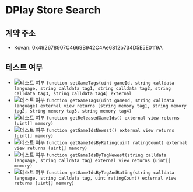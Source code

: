 # DPlay Store Search

## 계약 주소
- Kovan: 0x492678907C4669B942C4Ae6812b734D5E5E01f9A

## 테스트 여부
- ![테스트 여부](https://img.shields.io/badge/테스트%20여부-yes-brightgreen.svg) `function setGameTags(uint gameId, string calldata language, string calldata tag1, string calldata tag2, string calldata tag3, string calldata tag4) external`
- ![테스트 여부](https://img.shields.io/badge/테스트%20여부-yes-brightgreen.svg) `function getGameTags(uint gameId, string calldata language) external view returns (string memory tag1, string memory tag2, string memory tag3, string memory tag4)`
- ![테스트 여부](https://img.shields.io/badge/테스트%20여부-no-red.svg) `function getReleasedGameIds() external view returns (uint[] memory)`
- ![테스트 여부](https://img.shields.io/badge/테스트%20여부-yes-brightgreen.svg) `function getGameIdsNewest() external view returns (uint[] memory)`
- ![테스트 여부](https://img.shields.io/badge/테스트%20여부-no-red.svg) `function getGameIdsByRating(uint ratingCount) external view returns (uint[] memory)`
- ![테스트 여부](https://img.shields.io/badge/테스트%20여부-no-red.svg) `function getGameIdsByTagNewest(string calldata language, string calldata tag) external view returns (uint[] memory)`
- ![테스트 여부](https://img.shields.io/badge/테스트%20여부-no-red.svg) `function getGameIdsByTagAndRating(string calldata language, string calldata tag, uint ratingCount) external view returns (uint[] memory)`